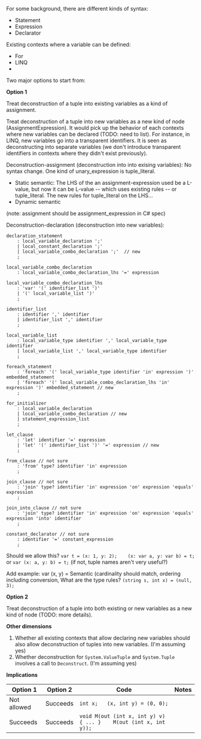 
For some background, there are different kinds of syntax:

* Statement
* Expression
* Declarator

Existing contexts where a variable can be defined:

* For
* LINQ
* 

Two major options to start from:

**Option 1**

Treat deconstruction of a tuple into existing variables as a kind of assignment.

Treat deconstruction of a tuple into new variables as a new kind of node (AssignmentExpression). 
It would pick up the behavior of each contexts where new variables can be declared (TODO: need to list). For instance, in LINQ, new variables go into a transparent identifiers.
It is seen as deconstructing into separate variables (we don't introduce transparent identifiers in contexts where they didn't exist previously).

Deconstruction-assignment (deconstruction into into exising variables):
No syntax change.
One kind of unary_expression is tuple_literal.

- Static semantic: The LHS of the an assignment-expression used be a L-value, but now it can be L-value -- which uses existing rules -- or tuple_literal. The new rules for tuple_literal on the LHS...
- Dynamic semantic

(note: assignment should be assignment_expression in C# spec)

Deconstruction-declaration (deconstruction into new variables):

```ANTLR
declaration_statement
    : local_variable_declaration ';'
    | local_constant_declaration ';'
    | local_variable_combo_declaration ';'  // new
    ;

local_variable_combo_declaration
    : local_variable_combo_declaration_lhs '=' expression
    
local_variable_combo_declaration_lhs
    : 'var' '(' identifier_list ')'
    | '(' local_variable_list ')'
    ;
    
identifier_list
    : identifier ',' identifier
    | identifier_list ',' identifier
    ;

local_variable_list
    : local_variable_type identifier ',' local_variable_type identifier
    | local_variable_list ',' local_variable_type identifier
    ;
    
foreach_statement
    : 'foreach' '(' local_variable_type identifier 'in' expression ')' embedded_statement
    | 'foreach' '(' local_variable_combo_declaration_lhs 'in' expression ')' embedded_statement // new
    ;
    
for_initializer
    : local_variable_declaration
    | local_variable_combo_declaration // new
    | statement_expression_list
    ;

let_clause
    : 'let' identifier '=' expression
    | 'let' '(' identifier_list ')' '=' expression // new
    ;
    
from_clause // not sure
    : 'from' type? identifier 'in' expression
    ;
    
join_clause // not sure
    : 'join' type? identifier 'in' expression 'on' expression 'equals' expression
    ;

join_into_clause // not sure
    : 'join' type? identifier 'in' expression 'on' expression 'equals' expression 'into' identifier
    ;

constant_declarator // not sure
    : identifier '=' constant_expression
    ;
```

Should we allow this?
`var t = (x: 1, y: 2);    (x: var a, y: var b) = t;`
or `var (x: a, y: b) = t;`
(if not, tuple names aren't very useful?)

Add example: var (x, y) = 
Semantic (cardinality should match, ordering including conversion, 
What are the type rules? `(string s, int x) = (null, 3);`


**Option 2**

Treat deconstruction of a tuple into both existing or new variables as a new kind of node (TODO: more details).

**Other dimensions**

1. Whether all existing contexts that allow declaring new variables should also allow deconstruction of tuples into new variables. (I'm assuming yes)
2. Whether deconstruction for `System.ValueTuple` and `System.Tuple` involves a call to `Deconstruct`. (I'm assuming yes)

**Implications**

| Option 1 | Option 2 | Code | Notes |
| -------- | -------- | ---- | ----- |
| Not allowed | Succeeds | `int x;   (x, int y) = (0, 0);` | |
| Succeeds | Succeeds | `void M(out (int x, int y) v) { ... }    M(out (int x, int y));` | |

